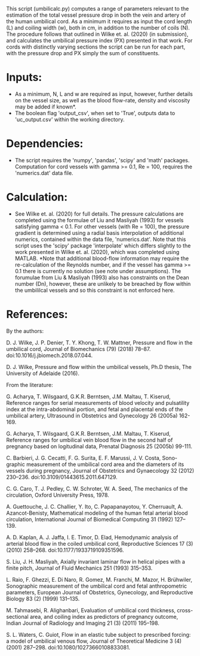 This script (umbilicalc.py) computes a range of parameters relevant to the 
estimation of the total vessel pressure drop in both the vein and artery of 
the human umbilical cord. As a minimum it requires as input the cord length 
(L) and coiling width (w), both in cm, in addition to the number of coils (N).
The procedure follows that outlined in Wilke et. al. (2020) (in submission), 
and calculates the umbilical pressure index (PX) presented in that work. For 
cords with distinctly varying sections the script can be run for each part, 
with the pressure drop and PX simply the sum of constituents.

# Inputs:
- As a minimum, N, L and w are required as input, however, further details on 
the vessel size, as well as the blood flow-rate, density and viscosity may be 
added if known*. 
- The boolean flag 'output_csv', when set to 'True', outputs data to 
'uc_output.csv' within the working directory.

# Dependencies:
- The script requires the 'numpy', 'pandas', 'scipy' and 'math' packages. 
Computation for cord vessels with gamma >= 0.1, Re = 100, requires the 
'numerics.dat' data file.

# Calculation:
- See Wilke et. al. (2020) for full details. The pressure calculations are 
completed using the formulae of Liu and Masliyah (1993) for vessels satisfying 
gamma < 0.1. For other vessels (with Re = 100), the pressure gradient is 
determined using a radial basis interpolation of additional numerics, contained 
within the data file, 'numerics.dat'. Note that this script uses the 'scipy' 
package 'interpolate' which differs slightly to the work presented in 
Wilke et. al. (2020), which was completed using MATLAB. 
*Note that additional blood-flow information may require the re-calculation of 
the Reynolds number, and if the vessel has gamma >= 0.1 there is currently no 
solution (see note under assumptions). The forumulae from Liu & Masliyah (1993)
also has constraints on the Dean number (Dn), however, these are unlikely to be 
breached by flow within the umbililcal vessels and so this constraint is not 
enforced here.

# References:
By the authors:

D. J. Wilke, J. P. Denier, T. Y. Khong, T. W. Mattner, Pressure and
flow in the umbilical cord, Journal of Biomechanics (79) (2018) 78–87.
doi:10.1016/j.jbiomech.2018.07.044.

D. J. Wilke, Pressure and flow within the umbilical vessels, Ph.D thesis,
The University of Adelaide (2016).

From the literature:

G. Acharya, T. Wilsgaard, G.K.R. Berntsen, J.M. Maltau, T. Kiserud, Reference
ranges for serial measurements of blood velocity and pulsatility index at the
intra-abdominal portion, and fetal and placental ends of the umbilical artery, 
Ultrasound in Obstetrics and Gynecology 26 (2005a) 162-169. 

G. Acharya, T. Wilsgaard, G.K.R. Berntsen, J.M. Maltau, T. Kiserud, Reference 
ranges for umbilical vein blood flow in the second half of pregnancy based on 
logitudinal data, Prenatal Diagnosis 25 (2005b) 99-111.

C. Barbieri, J. G. Cecatti, F. G. Surita, E. F. Marussi, J. V. Costa, Sono-
graphic measurement of the umbilical cord area and the diameters of its
vessels during pregnancy, Journal of Obstetrics and Gynaecology 32 (2012)
230–236. doi:10.3109/01443615.2011.647129.

C. G. Caro, T. J. Pedley, C. W. Schroter, W. A. Seed, The mechanics of
the circulation, Oxford University Press, 1978.

A. Guettouche, J. C. Challier, Y. Ito, C. Papapanayotou, Y. Cherruault, 
A. Azancot-Benisty, Mathematical modeling of the human fetal arterial blood 
circulation, International Journal of Biomedical Computing 31 (1992) 127–139.

A. D. Kaplan, A. J. Jaffa, I. E. Timor, D. Elad, Hemodynamic analysis
of arterial blood flow in the coiled umbilical cord, Reproductive Sciences
17 (3) (2010) 258–268. doi:10.1177/1933719109351596.

S. Liu, J. H. Masliyah, Axially invariant laminar flow in helical pipes with
a finite pitch, Journal of Fluid Mechanics 251 (1993) 315–353.

L. Raio, F. Ghezzi, E. Di Naro, R. Gomez, M. Franchi, M. Mazor,
H. Brühwiler, Sonographic measurement of the umbilical cord and fetal
anthropometric parameters, European Journal of Obstetrics, Gynecology,
and Reproductive Biology 83 (2) (1999) 131–135.

M. Tahmasebi, R. Alighanbari, Evaluation of umbilical cord thickness,
cross-sectional area, and coiling index as predictors of pregnancy outcome,
Indian Journal of Radiology and Imaging 21 (3) (2011) 195–198.

S. L. Waters, C. Guiot, Flow in an elastic tube subject to prescribed forcing:
a model of umbilical venous flow, Journal of Theoretical Medicine 3 (4)
(2001) 287–298. doi:10.1080/10273660108833081.
